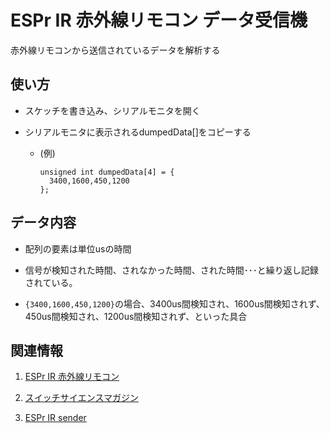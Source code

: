 ESPr IR 赤外線リモコン データ受信機
====
赤外線リモコンから送信されているデータを解析する

使い方
----

 + スケッチを書き込み、シリアルモニタを開く

 + シリアルモニタに表示されるdumpedData[]をコピーする
   + (例)
      ```
      unsigned int dumpedData[4] = {
        3400,1600,450,1200
      };
      ```


データ内容
----

 + 配列の要素は単位usの時間
 
 + 信号が検知された時間、されなかった時間、された時間･･･と繰り返し記録されている。

 + `{3400,1600,450,1200}`の場合、3400us間検知され、1600us間検知されず、450us間検知され、1200us間検知されず、といった具合


関連情報
----

1. [ESPr IR 赤外線リモコン](https://www.switch-science.com/catalog/2740/)

2. [スイッチサイエンスマガジン](http://mag.switch-science.com/)

3. [ESPr IR sender](https://github.com/SWITCHSCIENCE/samplecodes/tree/master/ESPr-IR/ESPrIR_sender)